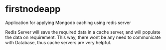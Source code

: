 # firstnodeapp
Application for applying Mongodb caching using redis server

Redis Server will save the required data in a cache server, and will populate the data on requirement.
This way, there wont be any need to communicate with Database, thus cache servers are very helpful.
